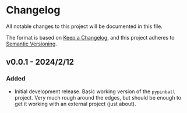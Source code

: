 # Changelog

All notable changes to this project will be documented in this file.

The format is based on [Keep a Changelog](https://keepachangelog.com/en/1.0.0/),
and this project adheres to [Semantic Versioning](https://semver.org/spec/v2.0.0.html).

## v0.0.1 - 2024/2/12

### Added

- Initial development release. Basic working version of the `pypinball` project. Very much rough around the edges, but should be enough to get it working with an external project (just about).
